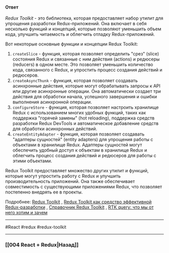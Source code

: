 
#### Ответ

*Redux Toolkit* - это библиотека, которая предоставляет набор утилит для упрощения разработки Redux-приложений. Она включает в себя несколько функций и концепций, которые позволяют уменьшить объем кода, улучшить читаемость и облегчить отладку Redux-приложений.

Вот некоторые основные функции и концепции Redux Toolkit:

1. `createSlice` - функция, которая позволяет определить "срез" (slice) состояния Redux и связанные с ним действия (actions) и редюсеры (reducers) в одном месте. Это позволяет уменьшить количество кода, связанного с Redux, и упростить процесс создания действий и редюсеров.
2. `createAsyncThunk` - функция, которая позволяет создавать асинхронные действия, которые могут обрабатывать запросы к API или другие асинхронные операции. Она автоматически создает три действия для обработки начала, успешного завершения и ошибки выполнения асинхронной операции.
3. `configureStore` - функция, которая позволяет настроить хранилище Redux с использованием многих удобных функций, таких как поддержка "горячей замены" (hot reloading), поддержка средств разработки Redux DevTools и автоматическое добавление средств для обработки асинхронных действий.
4. `createEntityAdapter` - функция, которая позволяет создавать "адаптеры сущностей" (entity adapters) для упрощения работы с объектами в хранилище Redux. Адаптеры сущностей могут обеспечить удобный доступ к объектам в хранилище Redux и облегчить процесс создания действий и редюсеров для работы с этими объектами.

Redux Toolkit предоставляет множество других утилит и функций, которые могут упростить работу с Redux и улучшить производительность приложений. Она также обеспечивает совместимость с существующими приложениями Redux, что позволяет постепенно внедрять ее в проекты.

Подробнее: [Redux Toolkit](https://redux-toolkit.js.org/) , [Redux Toolkit как средство эффективной Redux-разработки](https://habr.com/ru/companies/inobitec/articles/481288/) , [Справочник Redux Toolkit](https://reactdev.ru/libs/redux-toolkit/) , [RTK query: что мы от него хотим и зачем](https://habr.com/ru/companies/alfa/articles/705640/)

____
#React #redux #redux-toolkit

____

### [[004 React + Redux|Назад]]